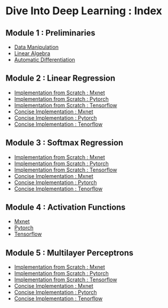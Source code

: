 # Dive Into Deep Learning : Index
## Module 1 : Preliminaries
* [Data Manipulation](https://github.com/anubhavgupta1/D2L.AI/blob/main/Preliminaries/Data%20Manipulation.ipynb)
* [Linear Algebra](https://github.com/anubhavgupta1/D2L.AI/blob/main/Preliminaries/Linear%20Algebra.ipynb)
* [Automatic Differentiation](https://github.com/anubhavgupta1/D2L.AI/blob/main/Preliminaries/Automatic%20Differentiation.ipynb)
## Module 2 : Linear Regression
* [Implementation from Scratch : Mxnet](https://github.com/anubhavgupta1/Dive-Into-Deep-Learning/blob/main/Linear%20Regression/Implementation%20from%20Scratch/mxnet.ipynb)
* [Implementation from Scratch : Pytorch](https://github.com/anubhavgupta1/Dive-Into-Deep-Learning/blob/main/Linear%20Regression/Implementation%20from%20Scratch/pytorch.ipynb)
* [Implementation from Scratch : Tensorflow](https://github.com/anubhavgupta1/Dive-Into-Deep-Learning/blob/main/Linear%20Regression/Implementation%20from%20Scratch/tensorflow.ipynb)
* [Concise Implementation : Mxnet](https://github.com/anubhavgupta1/Dive-Into-Deep-Learning/blob/main/Linear%20Regression/Concise%20Implementation/mxnet.ipynb)
* [Concise Implementation : Pytorch](https://github.com/anubhavgupta1/Dive-Into-Deep-Learning/blob/main/Linear%20Regression/Concise%20Implementation/pytorch.ipynb)
* [Concise Implementation : Tenorflow](https://github.com/anubhavgupta1/Dive-Into-Deep-Learning/blob/main/Linear%20Regression/Concise%20Implementation/tensorflow.ipynb)
## Module 3 : Softmax Regression
* [Implementation from Scratch : Mxnet](https://github.com/anubhavgupta1/Dive-Into-Deep-Learning/blob/main/Softmax%20Regression/Implementation%20from%20Scratch/mxnet.ipynb)
* [Implementation from Scratch : Pytorch](https://github.com/anubhavgupta1/Dive-Into-Deep-Learning/blob/main/Softmax%20Regression/Implementation%20from%20Scratch/pytorch.ipynb)
* [Implementation from Scratch : Tensorflow](https://github.com/anubhavgupta1/Dive-Into-Deep-Learning/blob/main/Softmax%20Regression/Implementation%20from%20Scratch/tensorflow.ipynb)
* [Concise Implementation : Mxnet](https://github.com/anubhavgupta1/Dive-Into-Deep-Learning/blob/main/Softmax%20Regression/Concise%20Implementation/mxnet.ipynb)
* [Concise Implementation : Pytorch](https://github.com/anubhavgupta1/Dive-Into-Deep-Learning/blob/main/Softmax%20Regression/Concise%20Implementation/pytorch.ipynb)
* [Concise Implementation : Tenorflow](https://github.com/anubhavgupta1/Dive-Into-Deep-Learning/blob/main/Softmax%20Regression/Concise%20Implementation/tensorflow.ipynb)
## Module 4 : Activation Functions
* [Mxnet](https://github.com/anubhavgupta1/Dive-Into-Deep-Learning/blob/main/Activation%20Functions/mxnet.ipynb)
* [Pytorch](https://github.com/anubhavgupta1/Dive-Into-Deep-Learning/blob/main/Activation%20Functions/pytorch.ipynb)
* [Tensorflow](https://github.com/anubhavgupta1/Dive-Into-Deep-Learning/blob/main/Activation%20Functions/tensorflow.ipynb)
## Module 5 : Multilayer Perceptrons
* [Implementation from Scratch : Mxnet](https://github.com/anubhavgupta1/Dive-Into-Deep-Learning/blob/main/Multilayer%20Perceptrons/Implementation%20from%20Scratch/mxnet.ipynb)
* [Implementation from Scratch : Pytorch]()
* [Implementation from Scratch : Tensorflow]()
* [Concise Implementation : Mxnet]()
* [Concise Implementation : Pytorch]()
* [Concise Implementation : Tenorflow]()
